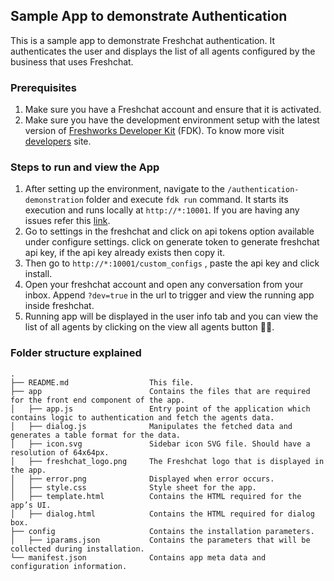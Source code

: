 ## Sample App to demonstrate Authentication

This is a sample app to demonstrate Freshchat authentication. It authenticates the user and displays the list of all agents configured by the business that uses Freshchat.

### Prerequisites

1.  Make sure you have a Freshchat account and ensure that it is activated.
2.  Make sure you have the development environment setup with the latest version of [ Freshworks Developer Kit](https://developers.freshchat.com/v2/docs/quick-start/#install_the_cli) (FDK). To know more visit [developers](https://developers.freshchat.com/) site.

### Steps to run and view the App

1.  After setting up the environment, navigate to the `/authentication-demonstration` folder and execute `fdk run` command. It starts its execution and runs locally at `http://*:10001`. If you are having any issues refer this [link](https://developers.freshdesk.com/v2/docs/quick-start/#test_your_app).
2.  Go to settings in the freshchat and click on api tokens option available under configure settings. click on generate token to generate freshchat api key, if the api key already exists then copy it.
3.  Then go to `http://*:10001/custom_configs` , paste the api key and click install.
4.  Open your freshchat account and open any conversation from your inbox. Append `?dev=true` in the url to trigger and view the running app inside freshchat.
5.  Running app will be displayed in the user info tab and you can view the list of all agents by clicking on the view all agents button 👍🏻.

### Folder structure explained

    .
    ├── README.md                  This file.
    ├── app                        Contains the files that are required for the front end component of the app.
    │   ├── app.js                 Entry point of the application which contains logic to authentication and fetch the agents data.
    │   ├── dialog.js              Manipulates the fetched data and generates a table format for the data.
    │   ├── icon.svg               Sidebar icon SVG file. Should have a resolution of 64x64px.
    │   ├── freshchat_logo.png     The Freshchat logo that is displayed in the app.
    │   ├── error.png              Displayed when error occurs.
    │   ├── style.css              Style sheet for the app.
    │   ├── template.html          Contains the HTML required for the app’s UI.
    │   ├── dialog.html            Contains the HTML required for dialog box.
    ├── config                     Contains the installation parameters.
    │   ├── iparams.json           Contains the parameters that will be collected during installation.
    └── manifest.json              Contains app meta data and configuration information.
